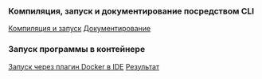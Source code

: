 ### Компиляция, запуск и документирование посредством CLI
<a href="resources/compilation_and_interpritation.png" target="_blank">Компиляция и запуск</a>
<a href="resources/javadoc.png" target="_blank">Документирование</a>
### Запуск программы в контейнере
<a href="resources/docker_build1.png" target="_blank">Запуск через плагин Docker в IDE</a>
<a href="resources/docker_result.png" target="_blank">Результат</a>


